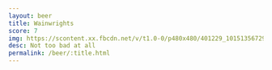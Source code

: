 ```yaml
---
layout: beer
title: Wainwrights
score: 7
img: https://scontent.xx.fbcdn.net/v/t1.0-0/p480x480/401229_10151356729468745_228573429_n.jpg?oh=7bcb51bc5976ab38cf1269c09a9963ac&oe=58862B68
desc: Not too bad at all
permalink: /beer/:title.html
---
```

